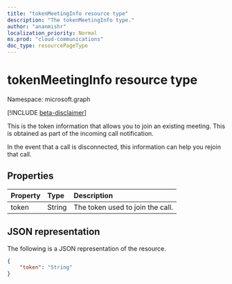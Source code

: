 ```yaml
---
title: "tokenMeetingInfo resource type"
description: "The tokenMeetingInfo type."
author: "ananmishr"
localization_priority: Normal
ms.prod: "cloud-communications"
doc_type: resourcePageType
---
```


# tokenMeetingInfo resource type

Namespace: microsoft.graph

[!INCLUDE [beta-disclaimer](../../includes/beta-disclaimer.md)]

This is the token information that allows you to join an existing meeting. This is obtained as part of the incoming call notification. 

In the event that a call is disconnected, this information can help you rejoin that call.

## Properties

| Property                     | Type    | Description                                                                    |
| :--------------------------- | :------ | :----------------------------------------------------------------------------- |
| token                        | String  | The token used to join the call.                                                 |

## JSON representation

The following is a JSON representation of the resource.

<!-- {
  "blockType": "resource",
  "optionalProperties": [

  ],
  "@odata.type": "microsoft.graph.tokenMeetingInfo"
}-->
```json
{
    "token": "String"
}
```

<!-- uuid: 8fcb5dbc-d5aa-4681-8e31-b001d5168d79
2015-10-25 14:57:30 UTC -->
<!--
{
  "type": "#page.annotation",
  "description": "tokenMeetingInfo resource",
  "keywords": "",
  "section": "documentation",
  "tocPath": "",
  "suppressions": []
}
-->
